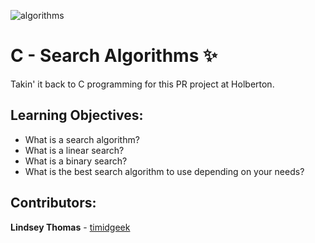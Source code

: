 ![algorithms]("https://media.geeksforgeeks.org/wp-content/cdn-uploads/20230726172447/Searching-algorithm.png")
# C - Search Algorithms :sparkles:
Takin' it back to C programming for this PR project at Holberton.

## Learning Objectives:
- What is a search algorithm?
- What is a linear search?
- What is a binary search?
- What is the best search algorithm to use depending on your needs?

## Contributors:

**Lindsey Thomas** - [timidgeek](https://github.com/timidgeek)